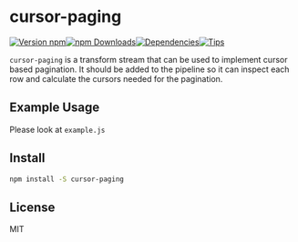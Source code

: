 # cursor-paging

[![Version npm](https://img.shields.io/npm/v/cursor-paging.svg?style=flat-square)](https://www.npmjs.com/package/cursor-paging)[![npm Downloads](https://img.shields.io/npm/dm/cursor-paging.svg?style=flat-square)](https://www.npmjs.com/package/cursor-paging)[![Dependencies](https://img.shields.io/david/tellnes/cursor-paging.svg?style=flat-square)](https://david-dm.org/tellnes/cursor-paging)[![Tips](http://img.shields.io/gratipay/tellnes.png?style=flat-square)](https://gratipay.com/~tellnes/)


`cursor-paging` is a transform stream that can be used to implement cursor based
pagination. It should be added to the pipeline so it can inspect each row and
calculate the cursors needed for the pagination.


## Example Usage

Please look at `example.js`


## Install

```bash
npm install -S cursor-paging
```


## License

MIT
